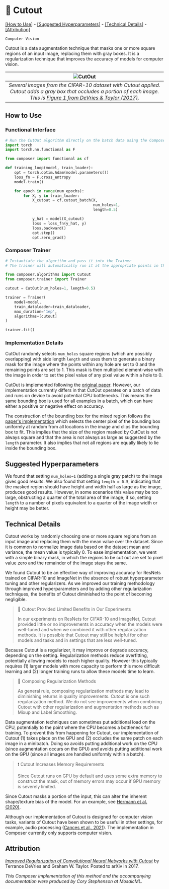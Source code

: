 # 🎃 Cutout

[\[How to Use\]](#how-to-use) - [\[Suggested Hyperparameters\]](#suggested-hyperparameters) - [\[Technical Details\]](#technical-details) - [\[Attribution\]](#attribution)

`Computer Vision`

Cutout is a data augmentation technique that masks one or more square regions of an input image, replacing them with gray boxes.
It is a regularization technique that improves the accuracy of models for computer vision.

| ![CutOut](https://storage.googleapis.com/docs.mosaicml.com/images/methods/cutout.png) |
|:--:
|*Several images from the CIFAR-10 dataset with Cutout applied. Cutout adds a gray box that occludes a portion of each image. This is [Figure 1 from DeVries & Taylor (2017)](https://arxiv.org/abs/1708.04552).*|

## How to Use

### Functional Interface

```python
# Run the CutOut algorithm directly on the batch data using the Composer functional API
import torch
import torch.nn.functional as F

from composer import functional as cf

def training_loop(model, train_loader):
    opt = torch.optim.Adam(model.parameters())
    loss_fn = F.cross_entropy
    model.train()

    for epoch in range(num_epochs):
        for X, y in train_loader:
            X_cutout = cf.cutout_batch(X,
                                       num_holes=1,
                                       length=0.5)

            y_hat = model(X_cutout)
            loss = loss_fn(y_hat, y)
            loss.backward()
            opt.step()
            opt.zero_grad()
```

### Composer Trainer

<!-- TODO: Address timeouts -->
<!--pytest-codeblocks:skip-->
```python
# Instantiate the algorithm and pass it into the Trainer
# The trainer will automatically run it at the appropriate points in the training loop

from composer.algorithms import Cutout
from composer.trainer import Trainer

cutout = CutOut(num_holes=1, length=0.5)

trainer = Trainer(
    model=model,
    train_dataloader=train_dataloader,
    max_duration='1ep',
    algorithms=[cutout]
)

trainer.fit()
```

### Implementation Details

CutOut randomly selects `num_holes` square regions (which are possibly overlapping) with side length `length` and uses them to generate a binary mask for the image where the points within any hole are set to 0 and the remaining points are set to 1.
This mask is then multiplied element-wise with the image in order to set the pixel value of any pixel value within a hole to 0.

CutOut is implemented following the [original paper](https://arxiv.org/abs/1708.04552). However, our implementation currently differs in that CutOut operates on a batch of data and runs on device to avoid potential CPU bottlenecks.
This means the same bounding box is used for all examples in a batch, which can have either a positive or negative effect on accuracy.

The construction of the bounding box for the mixed region follows the [paper's implementation](https://github.com/uoguelph-mlrg/Cutout) which selects the center pixel of the bounding box uniformly at random from all locations in the image and clips the bounding box to fit. This implies that the size of the region masked by CutOut is not always square and that the area is not always as large as suggested by the `length` parameter. It also implies that not all regions are equally likely to lie inside the bounding box.

## Suggested Hyperparameters

We found that setting `num_holes=1` (adding a single gray patch) to the image gives good results. We also found that setting `length = 0.5`, indicating that the masked region should have height and width half as large as the image, produces good results. However, in some scenarios this value may be too large, obstructing a quarter of the total area of the image; if so, setting `length` to a number of pixels equivalent to a quarter of the image width or height may be better.

## Technical Details

Cutout works by randomly choosing one or more square regions from an input image and replacing them with the mean value over the dataset.
Since it is common to normalize image data based on the dataset mean and variance, the mean value is typically 0.
To ease implementation, we went with a simple binary mask, in which the regions to be cut out are set to pixel value zero and the remainder of the image stays the same.

We found Cutout to be an effective way of improving accuracy for ResNets trained on CIFAR-10 and ImageNet in the absence of robust hyperparameter tuning and other regularizers.
As we improved our training methodology through improved hyperparameters and by adding other regularization techniques, the benefits of Cutout diminished to the point of becoming negligible.

> 🚧 Cutout Provided Limited Benefits in Our Experiments
>
> In our experiments on ResNets for CIFAR-10 and ImageNet, Cutout provided little or no improvements in accuracy when the models were well-tuned and when we combined it with other regularization methods.
> It is possible that Cutout may still be helpful for other models and tasks and in settings that are less well-tuned.

Because Cutout is a regularizer, it may improve or degrade accuracy, depending on the setting.
Regularization methods reduce overfitting, potentially allowing models to reach higher quality.
However this typically requires (1) larger models with more capacity to perform this more difficult learning and (2) longer training runs to allow these models time to learn.

> 🚧 Composing Regularization Methods
>
> As general rule, composing regularization methods may lead to diminishing returns in quality improvements. Cutout is one such regularization method. We do not see improvements when combining Cutout with other regularization and augmentation methods such as Mixup and Label Smoothing.

Data augmentation techniques can sometimes put additional load on the CPU, potentially to the point where the CPU becomes a bottleneck for training.
To prevent this from happening for Cutout, our implementation of Cutout (1) takes place on the GPU and (2) occludes the same patch on each image in a minibatch.
Doing so avoids putting additional work on the CPU (since augmentation occurs on the GPU) and avoids putting additional work on the GPU (since all images are handled uniformly within a batch).

> ❗ Cutout Increases Memory Requirements
>
> Since Cutout runs on GPU by default and uses some extra memory to construct the mask, out of memory errors may occur if GPU memory is severely limited.

Since Cutout masks a portion of the input, this can alter the inherent shape/texture bias of the model. For an example, see [Hermann et al. (2020)](https://arxiv.org/abs/1911.09071).

Although our implementation of Cutout is designed for computer vision tasks, variants of Cutout have been shown to be useful in other settings, for example, audio processing ([Cances et al., 2021](https://arxiv.org/abs/2102.08183)).
The implementation in Composer currently only supports computer vision.


## Attribution

[*Improved Regularization of Convolutional Neural Networks with Cutout*](https://arxiv.org/abs/1708.04552) by Terrance DeVries and Graham W. Taylor. Posted to arXiv in 2017.

*This Composer implementation of this method and the accompanying documentation were produced by Cory Stephenson at MosaicML.*
